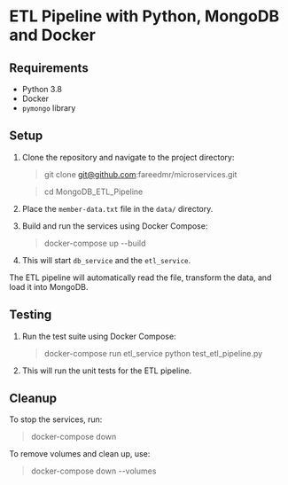 # ETL Pipeline with Python, MongoDB and Docker

## Requirements

- Python 3.8
- Docker
- `pymongo` library

## Setup

1. Clone the repository and navigate to the project directory:

    > git clone git@github.com:fareedmr/microservices.git

    > cd MongoDB_ETL_Pipeline

2. Place the `member-data.txt` file in the `data/` directory.

3. Build and run the services using Docker Compose:

    > docker-compose up --build

4. This will start `db_service` and the `etl_service`.

The ETL pipeline will automatically read the file, transform the data, and load it into MongoDB.

## Testing

1. Run the test suite using Docker Compose:

    > docker-compose run etl_service python test_etl_pipeline.py
   
2. This will run the unit tests for the ETL pipeline.

## Cleanup

To stop the services, run:

> docker-compose down

To remove volumes and clean up, use:

> docker-compose down --volumes